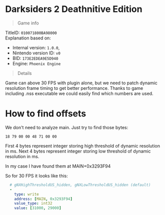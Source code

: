 # Darksiders 2 Deathnitive Edition

> Game info

TitleID: `010071800BA98000`<br>
Explanation based on:
- Internal version: `1.0.0`, 
- Nintendo version ID: `v0`
- BID: `173E2EDEA9E5D940`
- Engine: `Phoenix Engine`

> Details

Game can above 30 FPS with plugin alone, but we need to patch dynamic resolution frame timing to get better performance.
Thanks to game including .nss executable we could easily find which numbers are used.

# How to find offsets

We don't need to analyze main. Just try to find those bytes:
```
18 79 00 00 48 71 00 00
```
First 4 bytes represent integer storing high threshold of dynamic resolution in ms.
Next 4 bytes represent integer storing low threshold of dynamic resolution in ms.

In my case I have found them at MAIN+0x3293F94

So for 30 FPS it looks like this:
```yaml
  # gNXHighThresholdUS_hidden, gNXLowThresholdUS_hidden (default)
  -
    type: write
    address: [MAIN, 0x3293F94]
    value_type: int32
    value: [31000, 29000]
```